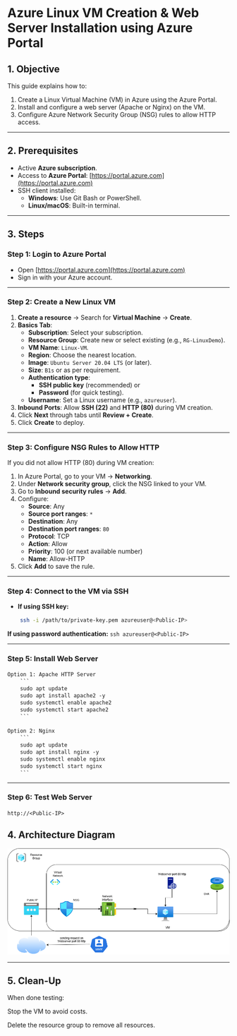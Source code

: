 # Azure Linux VM Creation & Web Server Installation using Azure Portal

## 1. Objective
This guide explains how to:
1. Create a Linux Virtual Machine (VM) in Azure using the Azure Portal.
2. Install and configure a web server (Apache or Nginx) on the VM.
3. Configure Azure Network Security Group (NSG) rules to allow HTTP access.

---

## 2. Prerequisites
- Active **Azure subscription**.
- Access to **Azure Portal**: [https://portal.azure.com](https://portal.azure.com)
- SSH client installed:
  - **Windows**: Use Git Bash or PowerShell.
  - **Linux/macOS**: Built-in terminal.

---

## 3. Steps

### Step 1: Login to Azure Portal
- Open [https://portal.azure.com](https://portal.azure.com)  
- Sign in with your Azure account.

---

### Step 2: Create a New Linux VM
1. **Create a resource** → Search for **Virtual Machine** → **Create**.
2. **Basics Tab**:
   - **Subscription**: Select your subscription.
   - **Resource Group**: Create new or select existing (e.g., `RG-LinuxDemo`).
   - **VM Name**: `Linux-VM`.
   - **Region**: Choose the nearest location.
   - **Image**: `Ubuntu Server 20.04 LTS` (or later).
   - **Size**: `B1s` or as per requirement.
   - **Authentication type**: 
     - **SSH public key** (recommended) or 
     - **Password** (for quick testing).
   - **Username**: Set a Linux username (e.g., `azureuser`).
3. **Inbound Ports**: Allow **SSH (22)** and **HTTP (80)** during VM creation.
4. Click **Next** through tabs until **Review + Create**.
5. Click **Create** to deploy.

---

### Step 3: Configure NSG Rules to Allow HTTP
If you did not allow HTTP (80) during VM creation:
1. In Azure Portal, go to your VM → **Networking**.
2. Under **Network security group**, click the NSG linked to your VM.
3. Go to **Inbound security rules** → **Add**.
4. Configure:
   - **Source**: Any
   - **Source port ranges**: `*`
   - **Destination**: Any
   - **Destination port ranges**: `80`
   - **Protocol**: TCP
   - **Action**: Allow
   - **Priority**: 100 (or next available number)
   - **Name**: Allow-HTTP
5. Click **Add** to save the rule.

---

### Step 4: Connect to the VM via SSH
- **If using SSH key:**
```bash
	ssh -i /path/to/private-key.pem azureuser@<Public-IP> 
```

**If using password authentication:**
		`ssh azureuser@<Public-IP>`

---

### Step 5: Install Web Server
	Option 1: Apache HTTP Server
		```
		sudo apt update
		sudo apt install apache2 -y
		sudo systemctl enable apache2
		sudo systemctl start apache2
		```

	Option 2: Nginx
		```
		sudo apt update
		sudo apt install nginx -y
		sudo systemctl enable nginx
		sudo systemctl start nginx
		```

---

### Step 6: Test Web Server
`http://<Public-IP>`

## 4. Architecture Diagram

![IIS installation](webserver-vm.png)

---

## 5. Clean-Up


When done testing:

Stop the VM to avoid costs.

Delete the resource group to remove all resources.
